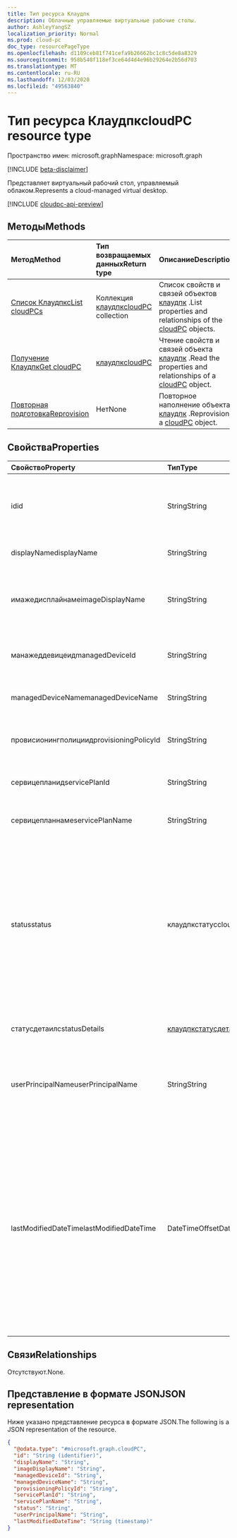 ```yaml
---
title: Тип ресурса Клаудпк
description: Облачные управляемые виртуальные рабочие столы.
author: AshleyYangSZ
localization_priority: Normal
ms.prod: cloud-pc
doc_type: resourcePageType
ms.openlocfilehash: d1109ceb81f741cefa9b26662bc1c8c5de8a8329
ms.sourcegitcommit: 958b540f118ef3ce64d4d4e96b29264e2b56d703
ms.translationtype: MT
ms.contentlocale: ru-RU
ms.lasthandoff: 12/03/2020
ms.locfileid: "49563840"
---
```

# <a name="cloudpc-resource-type"></a><span data-ttu-id="10629-103">Тип ресурса Клаудпк</span><span class="sxs-lookup"><span data-stu-id="10629-103">cloudPC resource type</span></span>

<span data-ttu-id="10629-104">Пространство имен: microsoft.graph</span><span class="sxs-lookup"><span data-stu-id="10629-104">Namespace: microsoft.graph</span></span>

[!INCLUDE [beta-disclaimer](../../includes/beta-disclaimer.md)]

<span data-ttu-id="10629-105">Представляет виртуальный рабочий стол, управляемый облаком.</span><span class="sxs-lookup"><span data-stu-id="10629-105">Represents a cloud-managed virtual desktop.</span></span>

[!INCLUDE [cloudpc-api-preview](../../includes/cloudpc-api-preview.md)]

## <a name="methods"></a><span data-ttu-id="10629-106">Методы</span><span class="sxs-lookup"><span data-stu-id="10629-106">Methods</span></span>

|<span data-ttu-id="10629-107">Метод</span><span class="sxs-lookup"><span data-stu-id="10629-107">Method</span></span>|<span data-ttu-id="10629-108">Тип возвращаемых данных</span><span class="sxs-lookup"><span data-stu-id="10629-108">Return type</span></span>|<span data-ttu-id="10629-109">Описание</span><span class="sxs-lookup"><span data-stu-id="10629-109">Description</span></span>|
|:---|:---|:---|
|[<span data-ttu-id="10629-110">Список Клаудпкс</span><span class="sxs-lookup"><span data-stu-id="10629-110">List cloudPCs</span></span>](../api/virtualendpoint-list-cloudpcs.md)|<span data-ttu-id="10629-111">Коллекция [клаудпк](../resources/cloudpc.md)</span><span class="sxs-lookup"><span data-stu-id="10629-111">[cloudPC](../resources/cloudpc.md) collection</span></span>|<span data-ttu-id="10629-112">Список свойств и связей объектов [клаудпк](../resources/cloudpc.md) .</span><span class="sxs-lookup"><span data-stu-id="10629-112">List properties and relationships of the [cloudPC](../resources/cloudpc.md) objects.</span></span>|
|[<span data-ttu-id="10629-113">Получение Клаудпк</span><span class="sxs-lookup"><span data-stu-id="10629-113">Get cloudPC</span></span>](../api/cloudpc-get.md)|[<span data-ttu-id="10629-114">клаудпк</span><span class="sxs-lookup"><span data-stu-id="10629-114">cloudPC</span></span>](../resources/cloudpc.md)|<span data-ttu-id="10629-115">Чтение свойств и связей объекта [клаудпк](../resources/cloudpc.md) .</span><span class="sxs-lookup"><span data-stu-id="10629-115">Read the properties and relationships of a [cloudPC](../resources/cloudpc.md) object.</span></span>|
|[<span data-ttu-id="10629-116">Повторная подготовка</span><span class="sxs-lookup"><span data-stu-id="10629-116">Reprovision</span></span>](../api/cloudpc-reprovision.md)|<span data-ttu-id="10629-117">Нет</span><span class="sxs-lookup"><span data-stu-id="10629-117">None</span></span>|<span data-ttu-id="10629-118">Повторное наполнение объекта [клаудпк](../resources/cloudpc.md) .</span><span class="sxs-lookup"><span data-stu-id="10629-118">Reprovision a [cloudPC](../resources/cloudpc.md) object.</span></span>|

## <a name="properties"></a><span data-ttu-id="10629-119">Свойства</span><span class="sxs-lookup"><span data-stu-id="10629-119">Properties</span></span>

|<span data-ttu-id="10629-120">Свойство</span><span class="sxs-lookup"><span data-stu-id="10629-120">Property</span></span>|<span data-ttu-id="10629-121">Тип</span><span class="sxs-lookup"><span data-stu-id="10629-121">Type</span></span>|<span data-ttu-id="10629-122">Описание</span><span class="sxs-lookup"><span data-stu-id="10629-122">Description</span></span>|
|:---|:---|:---|
|<span data-ttu-id="10629-123">id</span><span class="sxs-lookup"><span data-stu-id="10629-123">id</span></span>|<span data-ttu-id="10629-124">String</span><span class="sxs-lookup"><span data-stu-id="10629-124">String</span></span>|<span data-ttu-id="10629-125">Уникальный идентификатор для облачного компьютера.</span><span class="sxs-lookup"><span data-stu-id="10629-125">Unique identifier for the cloud PC.</span></span> <span data-ttu-id="10629-126">Только для чтения.</span><span class="sxs-lookup"><span data-stu-id="10629-126">Read-only.</span></span>|
|<span data-ttu-id="10629-127">displayName</span><span class="sxs-lookup"><span data-stu-id="10629-127">displayName</span></span>|<span data-ttu-id="10629-128">String</span><span class="sxs-lookup"><span data-stu-id="10629-128">String</span></span>|<span data-ttu-id="10629-129">Отображаемое имя Cloud PC.</span><span class="sxs-lookup"><span data-stu-id="10629-129">The cloud PC display name.</span></span>|
|<span data-ttu-id="10629-130">имажедисплайнаме</span><span class="sxs-lookup"><span data-stu-id="10629-130">imageDisplayName</span></span>|<span data-ttu-id="10629-131">String</span><span class="sxs-lookup"><span data-stu-id="10629-131">String</span></span>|<span data-ttu-id="10629-132">Имя образа операционной системы, который находится на облачном компьютере.</span><span class="sxs-lookup"><span data-stu-id="10629-132">Name of the OS image that's on the cloud PC.</span></span>|
|<span data-ttu-id="10629-133">манажеддевицеид</span><span class="sxs-lookup"><span data-stu-id="10629-133">managedDeviceId</span></span>|<span data-ttu-id="10629-134">String</span><span class="sxs-lookup"><span data-stu-id="10629-134">String</span></span>|<span data-ttu-id="10629-135">ИДЕНТИФИКАТОР устройства Intune облачного компьютера.</span><span class="sxs-lookup"><span data-stu-id="10629-135">The cloud PC’s Intune device ID.</span></span>|
|<span data-ttu-id="10629-136">managedDeviceName</span><span class="sxs-lookup"><span data-stu-id="10629-136">managedDeviceName</span></span>|<span data-ttu-id="10629-137">String</span><span class="sxs-lookup"><span data-stu-id="10629-137">String</span></span>|<span data-ttu-id="10629-138">Имя устройства в Intune на облачном компьютере.</span><span class="sxs-lookup"><span data-stu-id="10629-138">The cloud PC’s Intune device name.</span></span>|
|<span data-ttu-id="10629-139">провисионингполициид</span><span class="sxs-lookup"><span data-stu-id="10629-139">provisioningPolicyId</span></span>|<span data-ttu-id="10629-140">String</span><span class="sxs-lookup"><span data-stu-id="10629-140">String</span></span>|<span data-ttu-id="10629-141">Идентификатор политики подготовки для облачного компьютера.</span><span class="sxs-lookup"><span data-stu-id="10629-141">The cloud PC's provisioning policy ID.</span></span>|
|<span data-ttu-id="10629-142">сервицепланид</span><span class="sxs-lookup"><span data-stu-id="10629-142">servicePlanId</span></span>|<span data-ttu-id="10629-143">String</span><span class="sxs-lookup"><span data-stu-id="10629-143">String</span></span>|<span data-ttu-id="10629-144">ИДЕНТИФИКАТОР плана обслуживания Cloud PC.</span><span class="sxs-lookup"><span data-stu-id="10629-144">The cloud PC's service plan ID.</span></span>|
|<span data-ttu-id="10629-145">сервицепланнаме</span><span class="sxs-lookup"><span data-stu-id="10629-145">servicePlanName</span></span>|<span data-ttu-id="10629-146">String</span><span class="sxs-lookup"><span data-stu-id="10629-146">String</span></span>|<span data-ttu-id="10629-147">Имя плана обслуживания для облачного компьютера.</span><span class="sxs-lookup"><span data-stu-id="10629-147">The cloud PC's service plan name.</span></span>|
|<span data-ttu-id="10629-148">status</span><span class="sxs-lookup"><span data-stu-id="10629-148">status</span></span>|<span data-ttu-id="10629-149">клаудпкстатус</span><span class="sxs-lookup"><span data-stu-id="10629-149">cloudPcStatus</span></span>|<span data-ttu-id="10629-150">Состояние облачного компьютера.</span><span class="sxs-lookup"><span data-stu-id="10629-150">Status of the cloud PC.</span></span> <span data-ttu-id="10629-151">Возможные значения: `notProvisioned`, `provisioning`, `provisioned`, `upgrading`, `inGracePeriod`, `deprovisioning`, `upgradeFailed`, `provisionFailed`, `deprovisionFailed`, `reprovisionFailed`.</span><span class="sxs-lookup"><span data-stu-id="10629-151">Possible values are: `notProvisioned`, `provisioning`, `provisioned`, `upgrading`, `inGracePeriod`, `deprovisioning`, `upgradeFailed`, `provisionFailed`, `deprovisionFailed`, `reprovisionFailed`.</span></span>|
|<span data-ttu-id="10629-152">статусдетаилс</span><span class="sxs-lookup"><span data-stu-id="10629-152">statusDetails</span></span>|[<span data-ttu-id="10629-153">клаудпкстатусдетаилс</span><span class="sxs-lookup"><span data-stu-id="10629-153">cloudPcStatusDetails</span></span>](../resources/cloudpcstatusdetails.md)|<span data-ttu-id="10629-154">Сведения о состоянии облачного компьютера.</span><span class="sxs-lookup"><span data-stu-id="10629-154">The details of the cloud PC status.</span></span>|
|<span data-ttu-id="10629-155">userPrincipalName</span><span class="sxs-lookup"><span data-stu-id="10629-155">userPrincipalName</span></span>|<span data-ttu-id="10629-156">String</span><span class="sxs-lookup"><span data-stu-id="10629-156">String</span></span>|<span data-ttu-id="10629-157">Имя участника-пользователя (UPN) пользователя, назначенное облачному компьютеру.</span><span class="sxs-lookup"><span data-stu-id="10629-157">The user principal name (UPN) of the user assigned to the cloud PC.</span></span>|
|<span data-ttu-id="10629-158">lastModifiedDateTime</span><span class="sxs-lookup"><span data-stu-id="10629-158">lastModifiedDateTime</span></span>|<span data-ttu-id="10629-159">DateTimeOffset</span><span class="sxs-lookup"><span data-stu-id="10629-159">DateTimeOffset</span></span>|<span data-ttu-id="10629-160">Дата и время последнего изменения в облачном ПК.</span><span class="sxs-lookup"><span data-stu-id="10629-160">The cloud PC's last modified date and time.</span></span> <span data-ttu-id="10629-161">Тип Timestamp представляет сведения о времени и дате с использованием формата ISO 8601 (всегда применяется формат UTC).</span><span class="sxs-lookup"><span data-stu-id="10629-161">The Timestamp type represents date and time information using ISO 8601 format and is always in UTC time.</span></span> <span data-ttu-id="10629-162">Например, значение полуночи 1 января 2014 г. в формате UTC выглядит так: "2014-01-01T00:00:00Z".</span><span class="sxs-lookup"><span data-stu-id="10629-162">For example, midnight UTC on Jan 1, 2014 would look like this: '2014-01-01T00:00:00Z'.</span></span>|

## <a name="relationships"></a><span data-ttu-id="10629-163">Связи</span><span class="sxs-lookup"><span data-stu-id="10629-163">Relationships</span></span>

<span data-ttu-id="10629-164">Отсутствуют.</span><span class="sxs-lookup"><span data-stu-id="10629-164">None.</span></span>

## <a name="json-representation"></a><span data-ttu-id="10629-165">Представление в формате JSON</span><span class="sxs-lookup"><span data-stu-id="10629-165">JSON representation</span></span>

<span data-ttu-id="10629-166">Ниже указано представление ресурса в формате JSON.</span><span class="sxs-lookup"><span data-stu-id="10629-166">The following is a JSON representation of the resource.</span></span>
<!-- {
  "blockType": "resource",
  "keyProperty": "id",
  "@odata.type": "microsoft.graph.cloudPC",
  "baseType": "microsoft.graph.entity",
  "openType": false
}
-->

``` json
{
  "@odata.type": "#microsoft.graph.cloudPC",
  "id": "String (identifier)",
  "displayName": "String",
  "imageDisplayName": "String",
  "managedDeviceId": "String",
  "managedDeviceName": "String",
  "provisioningPolicyId": "String",
  "servicePlanId": "String",
  "servicePlanName": "String",
  "status": "String",
  "userPrincipalName": "String",
  "lastModifiedDateTime": "String (timestamp)"
}
```
